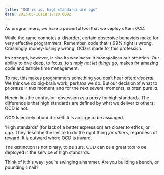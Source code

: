 ```yaml
---
title: "OCD is id, high standards are ego"
date: 2013-06-16T18:17:10.000Z
---
```


As programmers, we have a powerful tool that we deploy often: OCD.

While the name connotes a ‘disorder’, certain obsessive behaviors make for very effective programmers. Remember, code that is 99% right is wrong. Crashingly, money-losingly wrong. OCD is made for this profession.

Its strength, however, is also its weakness: it monopolizes our attention. Our ability to dive deep, to focus, to simply _not let things go_, makes for amazing code and terrible time management.

To me, this makes programmers something you don’t hear often: _visceral_. We think we do big-brain work; perhaps we do. But our decision of what to prioritize in this moment, and for the next several moments, is often pure _id_.

Herein lies the confusion: obsession as a proxy for high standards. The difference is that high standards are defined by what we deliver to others; OCD is not.

OCD is entirely about the self. It is an urge to be assuaged.

‘High standards’ (for lack of a better expression) are closer to ethics, or _ego_. They describe the desire to do the right thing _for others_, regardless of reward. It is outward where OCD is inward.

The distinction is not binary, to be sure. OCD can be a great tool to be deployed in the service of high standards.

Think of it this way: you’re swinging a hammer. Are you building a bench, or pounding a nail?
